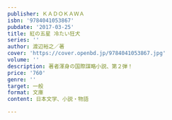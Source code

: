 ```yaml
---
publisher: ＫＡＤＯＫＡＷＡ
isbn: '9784041053867'
pubdate: '2017-03-25'
title: 紅の五星 冷たい狂犬
series: ''
author: 渡辺裕之／著
cover: 'https://cover.openbd.jp/9784041053867.jpg'
volume: ''
description: 著者渾身の国際謀略小説、第２弾！
price: '760'
genre: ''
target: 一般
format: 文庫
content: 日本文学、小説・物語

---
```

